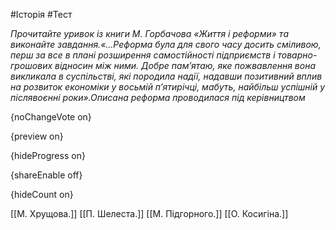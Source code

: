 #Історія #Тест

*Прочитайте уривок із книги М. Горбачова «Життя і реформи» та виконайте завдання.«...Реформа  була для свого часу досить сміливою, перш за все в плані розширення  самостійності підприємств і товарно-грошових відносин між ними. Добре  пам’ятаю, яке пожвавлення вона викликала в суспільстві, які породила  надії, надавши позитивний вплив на розвиток економіки у восьмій  п’ятирічці, мабуть, найбільш успішній у післявоєнні роки».Описана реформа проводилася під керівництвом*

{noChangeVote on}

{preview on}

{hideProgress on}

{shareEnable off}

{hideCount on}

[[М. Хрущова.]]
[[П. Шелеста.]]
[[М. Підгорного.]]
[[О. Косигіна.]]
